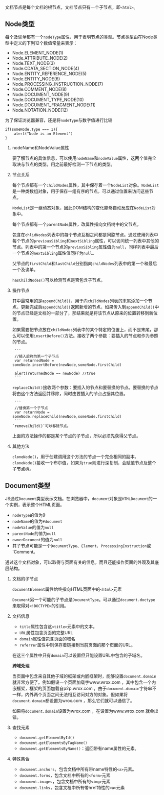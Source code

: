文档节点是每个文档的根节点，文档节点只有一个子节点，即`<html>`。

## Node类型
每个及诶单都有一个`nodeType`属性，用于表明节点的类型。节点类型由在Node类型中定义的下列12个数值常量来表示：
- Node.ELEMENT_NODE(1)
- Node.ATTRIBUTE_NODE(2)
- Node.TEXT_NODE(3)
- Node.CDATA_SECTION_NODE(4)
- Node.ENTITY_REFERENCE_NODE(5)
- Node.ENTITY_NODE(6)
- Node.PROCESSING_INSTRUCTION_NODE(7)
- Node.COMMENT_NODE(8)
- Node.DOCUMENT_NODE(9)
- Node.DOCUMENT_TYPE_NODE(10)
- Node.DOCUMENT_FRAGMENT_NODE(11)
- Node.NOTATION_NODE(12)

为了保证浏览器兼容，还是将`nodeType`与数字值进行比较
```
if(someNode.Type === 1){
    alert("Node is an Element")
}
```
1. nodeName和NodeValue属性

    要了解节点的具体信息，可以使用`nodeName`和`nodeValue`属性，这两个值完全取决与节点的类型。用之前最好检测一下节点的类型。

2. 节点关系

    每个节点都有一个`childNodes`属性，其中保存着一个`NodeList`对象。`NodeList`是一种类数组对象，用于保存一组有序的节点，可以通过位置来访问这些节点。

    `NodeList`是一组动态对象，因此DOM结构的变化能够自动反应在`NodeList`对象中。

    每个节点都有一个`parentNode`属性，改属性指向文档树中的父节点。

    包含在`chlidNodes`列表中的每个节点互相之间都是同胞节点。通过使用列表中每个节点的`previousSibling`和`nextSibling`属性，可以访问统一列表中其他的节点。列表中的第一个节点的`previosSibling`属性值为`null`，同样列表中最后一个节点的`nextSibling`属性值同样为`null`。

    父节点的`firstChild`和`lastChild`分别指向`childNodes`列表中的第一个和最后一个及诶单。

    `hasChildNodes()`可以检测节点是否包含子节点。

3. 操作节点

    其中最常用的是`appendChild()`，用于向`childNodes`列表的末尾添加一个节点。更新完成后`appendChild()`返回新增的节点。如果传入到`appendChild()`中的节点已经是文档的一部分了，那结果就是将该节点从原来的位置转移到新位置。

    如果需要把节点放在`childNodes`列表中的某个特定的位置上，而不是末尾，那么可以使用`insertBefore()`方法。接收了两个参数：要插入的节点和作为参照的节点。

        ```
        //插入后称为第一个子节点
        var returnedNode = someNode.insertBefore(newNode,someNode.firstChild)

        alert(returnedNode == newNode) //true
        ```
    `replaceChild()`接收两个参数：要插入的节点和要替换的节点。要替换的节点将由这个方法返回并移除，同时由要插入的节点占据其位置。

        ```
        //替换第一个子节点
        var returnNode = someNode.replaceChild(newNode,someNode.firstChild)
        ```
       `removeChild()`可以移除节点。

    上面的方法操作的都是某个节点的子节点，所以必须先获得父节点。

4. 其他方法

    `cloneNode()`，用于创建调用这个方法的节点一个完全相同的副本。`cloneNode()`接收一个布尔值，如果为`true`则进行深复制，会赋值节点及整个子节点树。

## Document类型
JS通过`Document`类型表示文档。在浏览器中，`document`对象是`HTMLDocument`的一个实例，表示整个HTML页面。

- `nodeType`的值为9
- `nodeName`的值为`#document`
- `nodeValue`的值为`null`
- `parentNode`的值为`null`
- `ownerDocument`的值为`null`
- 其子节点可能是一个`DocumentType`、`Element`、`ProcessingInstruction`或`Comment。

通过这个文档对象，可以取得与页面有关的信息，而且还能操作页面的外观及其底层结构。

1. 文档的子节点

    `documentElement`属性始终指向HTML页面中的`<html>`元素

    `Document`另一个可能的子节点是`DocumentType`。可以通过`document.doctype`来取得对`<!DOCTYPE>`的引用。

2. 文档信息

    - `title`属性包含这`<title>`元素中的文本。
    - `URL`属性包含页面的完整URL
    - `domain`属性值包含页面的域名
    - `referrer`属性中则保存着链接到当前页面的那个页面的URL。

    在这三个属性中只有`domain`可以设置但只能设置URL中包含的子域名。

    **跨域处理**

    当页面中包含来自其他子域的框架或内嵌框架时，能够设置`document.domain`就非常方便了。例如假设一个页面加载字www.wrox.com ，其中包含一个内嵌框架，框架的页面加载自p2p.wrox.com ，由于`document.domain`字符串不一样，内外两个页面之间无法相互访问对方的对象。但如果将`document.domain`都设置为wrox.com ，那么它们就可以通信了。

    如果将`document.domain`设置为wrox.com ，在设置为www.wrox.com 就会出错。

3. 查找元素
    - `document.getElementById()`
    - `document.getElementsByTagName()`
    - `document.getElementsByName()`：返回带有name属性的元素。

4. 特殊集合
    - `document.anchors`，包含文档中所有带name特性的`<a>`元素。
    - `document.forms`，包含文档中所有的`<form>`元素
    - `document.images`，包含文档中所有的`<img>`元素
    - `document.links`，包含文档中所有带href特性的`<a>`元素



















